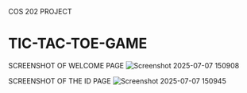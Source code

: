COS 202 PROJECT
# TIC-TAC-TOE-GAME


SCREENSHOT OF WELCOME PAGE
![Screenshot 2025-07-07 150908](https://github.com/user-attachments/assets/dad6a183-5f1b-4c5b-96df-9e3bf1108325)


SCREENSHOT OF THE ID PAGE
![Screenshot 2025-07-07 150945](https://github.com/user-attachments/assets/06c6572d-c427-419a-ac75-c005dca5b55b)
